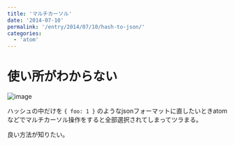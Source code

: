 ```yaml
---
title: 'マルチカーソル'
date: '2014-07-10'
permalink: '/entry/2014/07/10/hash-to-json/'
categories:
  - 'atom'
---
```


# 使い所がわからない

![image](https://i.gyazo.com/6f717eaff8e129c8669029f0a13a03e6.gif)

ハッシュの中だけを `{ foo: 1 }` のようなjsonフォーマットに直したいときatom
などでマルチカーソル操作をすると全部選択されてしまってツラまる。

良い方法が知りたい。
